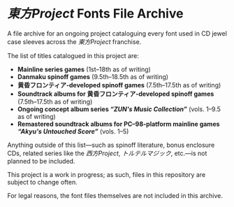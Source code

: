 # _東方Project_ Fonts File Archive
A file archive for an ongoing project cataloguing every font used in CD jewel case sleeves across the _東方Project_ franchise. 

The list of titles catalogued in this project are:

- **Mainline series games** (1st–18th as of writing)
- **Danmaku spinoff games** (9.5th–18.5th as of writing)
- **黄昏フロンティア-developed spinoff games** (7.5th–17.5th as of writing)
- **Soundtrack albums for 黄昏フロンティア-developed spinoff games** (7.5th–17.5th as of writing)
- **Ongoing concept album series _“ZUN's Music Collection”_** (vols. 1–9.5 as of writing)
- **Remastered soundtrack albums for PC–98-platform mainline games _“Akyu's Untouched Score”_** (vols. 1–5)

Anything outside of this list—such as spinoff literature, bonus enclosure CDs, related series like the _西方Project_, _トルテルマジック_, etc.—is not planned to be included.

This project is a work in progress; as such, files in this repository are subject to change often.

For legal reasons, the font files themselves are not included in this archive.

